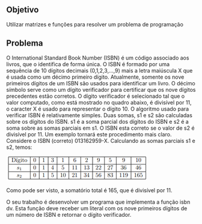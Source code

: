 ## Objetivo

Utilizar matrizes e funções para resolver um problema de programação

## Problema

O International Standard Book Number (ISBN) é um código associado aos livros, que o identifica de forma única. O ISBN é formado por uma sequência de 10 dígitos 
decimais (0,1,2,3,...,9) mais a letra maiúscula X que é usada como um décimo primeiro dígito. Atualmente, somente
os nove primeiros dígitos de um ISBN são usados para identificar um livro. O décimo símbolo
serve como um dígito verificador para certificar que os nove dígitos precedentes estão corretos.
O dígito verificador é selecionado tal que o valor computado, como está mostrado no quadro
abaixo, é divisível por 11, o caracter X é usado para representar o dígito 10. O algoritmo usado
para verificar ISBN é relativamente simples. Duas somas, s1 e s2 são calculadas sobre os dígitos
do ISBN. s1 é a soma parcial dos dígitos do ISBN e s2 é a soma sobre as somas parciais em s1.
O ISBN esta correto se o valor de s2 é divisível por 11. Um exemplo tornará este procedimento
mais claro. Considere o ISBN (correto) 013162959-X. Calculando as somas parciais s1 e s2,
temos:

<img src="https://raw.githubusercontent.com/Kaymartins/Atividade-ISBN/main/exemplo.png"></img>

Como pode ser visto, a somatório total é 165, que é divisível por 11.

O seu trabalho é desenvolver um programa que implementa a função isbn dv. Esta função
deve receber um literal com os nove primeiros dígitos de um número de ISBN e retornar o dígito
verificador.



